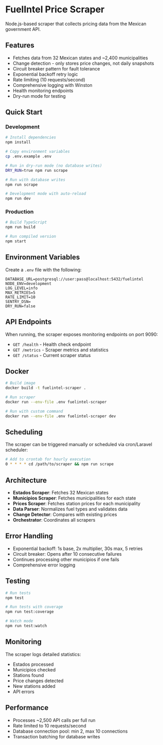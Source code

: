 # FuelIntel Price Scraper

Node.js-based scraper that collects pricing data from the Mexican government API.

## Features

- Fetches data from 32 Mexican states and ~2,400 municipalities
- Change detection - only stores price changes, not daily snapshots
- Circuit breaker pattern for fault tolerance
- Exponential backoff retry logic
- Rate limiting (10 requests/second)
- Comprehensive logging with Winston
- Health monitoring endpoints
- Dry-run mode for testing

## Quick Start

### Development

```bash
# Install dependencies
npm install

# Copy environment variables
cp .env.example .env

# Run in dry-run mode (no database writes)
DRY_RUN=true npm run scrape

# Run with database writes
npm run scrape

# Development mode with auto-reload
npm run dev
```

### Production

```bash
# Build TypeScript
npm run build

# Run compiled version
npm start
```

## Environment Variables

Create a `.env` file with the following:

```env
DATABASE_URL=postgresql://user:pass@localhost:5432/fuelintel
NODE_ENV=development
LOG_LEVEL=info
MAX_RETRIES=5
RATE_LIMIT=10
SENTRY_DSN=
DRY_RUN=false
```

## API Endpoints

When running, the scraper exposes monitoring endpoints on port 9090:

- `GET /health` - Health check endpoint
- `GET /metrics` - Scraper metrics and statistics
- `GET /status` - Current scraper status

## Docker

```bash
# Build image
docker build -t fuelintel-scraper .

# Run scraper
docker run --env-file .env fuelintel-scraper

# Run with custom command
docker run --env-file .env fuelintel-scraper dev
```

## Scheduling

The scraper can be triggered manually or scheduled via cron/Laravel scheduler:

```bash
# Add to crontab for hourly execution
0 * * * * cd /path/to/scraper && npm run scrape
```

## Architecture

- **Estados Scraper**: Fetches 32 Mexican states
- **Municipios Scraper**: Fetches municipalities for each state
- **Prices Scraper**: Fetches station prices for each municipality
- **Data Parser**: Normalizes fuel types and validates data
- **Change Detector**: Compares with existing prices
- **Orchestrator**: Coordinates all scrapers

## Error Handling

- Exponential backoff: 1s base, 2x multiplier, 30s max, 5 retries
- Circuit breaker: Opens after 10 consecutive failures
- Continues processing other municipios if one fails
- Comprehensive error logging

## Testing

```bash
# Run tests
npm test

# Run tests with coverage
npm run test:coverage

# Watch mode
npm run test:watch
```

## Monitoring

The scraper logs detailed statistics:

- Estados processed
- Municipios checked
- Stations found
- Price changes detected
- New stations added
- API errors

## Performance

- Processes ~2,500 API calls per full run
- Rate limited to 10 requests/second
- Database connection pool: min 2, max 10 connections
- Transaction batching for database writes
